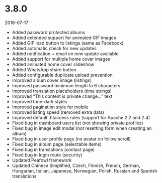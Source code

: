 # 3.8.0

2016-07-17

- Added password protected albums
- Added extended support for animated GIF images
- Added GIF load button to listings (same as Facebook)
- Added automatic check for new updates
- Added notification + email on new update available
- Added support for multiple home cover images
- Added animated home cover slideshow
- Added WhatsApp share button
- Added configurable duplicate upload prevention
- Improved album cover image (listings)
- Improved password minimum length to 6 characters
- Improved translation placeholders (time strings)
- Improved “This content is private change...” text
- Improved tone-dark styles
- Improved pagination style for mobile
- Improved listing speed (removed extra data)
- Improved default .htaccess rules (support for Apache 2.2 and 2.4)
- Fixed bug in dashboard users list (not showing private profiles)
- Fixed bug in image edit modal (not resetting form when creating an album)
- Fixed bug in user profile page (no avatar on follow scroll)
- Fixed bug in album page (selectable items)
- Fixed bug in translations (contact page)
- Fixed bug in login route (security)
- Updated Peafowl framework
- Updated Chinese Simplified, Czech, Finnish, French, German, Hungarian, Italian, Japanese, Norwegian, Polish, Russian and Spanish translations
